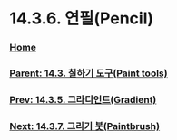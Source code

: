 # 14.3.6. 연필(Pencil)

### [Home](./00-home.md)
### [Parent: 14.3. 칠하기 도구(Paint tools)](./14-03-00-paint-tools.md)
### [Prev: 14.3.5. 그라디언트(Gradient)](./14-03-05-gradient.md)
### [Next: 14.3.7. 그리기 붓(Paintbrush)](./14-03-07-paintbrush.md)
